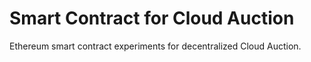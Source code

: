 # Smart Contract for Cloud Auction
Ethereum smart contract experiments for decentralized Cloud Auction.
